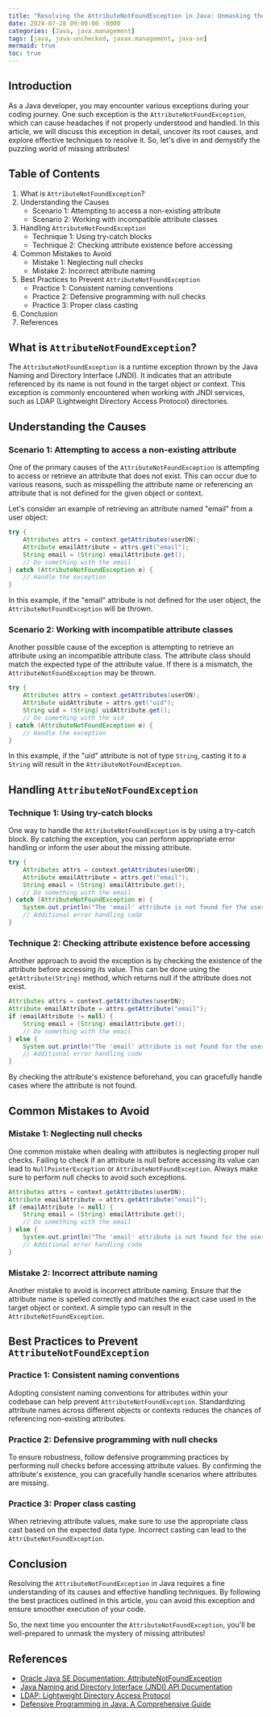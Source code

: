 ```yaml
---
title: "Resolving the AttributeNotFoundException in Java: Unmasking the Mystery of Missing Attributes"
date: 2024-07-28 09:00:00 -0000
categories: [Java, java.management]
tags: [java, java-unchecked, javax.management, java-se]
mermaid: true
toc: true
---
```



## Introduction
As a Java developer, you may encounter various exceptions during your coding journey. One such exception is the `AttributeNotFoundException`, which can cause headaches if not properly understood and handled. In this article, we will discuss this exception in detail, uncover its root causes, and explore effective techniques to resolve it. So, let's dive in and demystify the puzzling world of missing attributes!

## Table of Contents
1. What is `AttributeNotFoundException`?
2. Understanding the Causes
   - Scenario 1: Attempting to access a non-existing attribute
   - Scenario 2: Working with incompatible attribute classes
3. Handling `AttributeNotFoundException`
   - Technique 1: Using try-catch blocks
   - Technique 2: Checking attribute existence before accessing
4. Common Mistakes to Avoid
   - Mistake 1: Neglecting null checks
   - Mistake 2: Incorrect attribute naming
5. Best Practices to Prevent `AttributeNotFoundException`
   - Practice 1: Consistent naming conventions
   - Practice 2: Defensive programming with null checks
   - Practice 3: Proper class casting
6. Conclusion
7. References

## What is `AttributeNotFoundException`?
The `AttributeNotFoundException` is a runtime exception thrown by the Java Naming and Directory Interface (JNDI). It indicates that an attribute referenced by its name is not found in the target object or context. This exception is commonly encountered when working with JNDI services, such as LDAP (Lightweight Directory Access Protocol) directories.

## Understanding the Causes

### Scenario 1: Attempting to access a non-existing attribute
One of the primary causes of the `AttributeNotFoundException` is attempting to access or retrieve an attribute that does not exist. This can occur due to various reasons, such as misspelling the attribute name or referencing an attribute that is not defined for the given object or context.

Let's consider an example of retrieving an attribute named "email" from a user object:

```java
try {
    Attributes attrs = context.getAttributes(userDN);
    Attribute emailAttribute = attrs.get("email");
    String email = (String) emailAttribute.get();
    // Do something with the email
} catch (AttributeNotFoundException e) {
    // Handle the exception
}
```

In this example, if the "email" attribute is not defined for the user object, the `AttributeNotFoundException` will be thrown.

### Scenario 2: Working with incompatible attribute classes
Another possible cause of the exception is attempting to retrieve an attribute using an incompatible attribute class. The attribute class should match the expected type of the attribute value. If there is a mismatch, the `AttributeNotFoundException` may be thrown.

```java
try {
    Attributes attrs = context.getAttributes(userDN);
    Attribute uidAttribute = attrs.get("uid");
    String uid = (String) uidAttribute.get();
    // Do something with the uid
} catch (AttributeNotFoundException e) {
    // Handle the exception
}
```

In this example, if the "uid" attribute is not of type `String`, casting it to a `String` will result in the `AttributeNotFoundException`.

## Handling `AttributeNotFoundException`

### Technique 1: Using try-catch blocks
One way to handle the `AttributeNotFoundException` is by using a try-catch block. By catching the exception, you can perform appropriate error handling or inform the user about the missing attribute.

```java
try {
    Attributes attrs = context.getAttributes(userDN);
    Attribute emailAttribute = attrs.get("email");
    String email = (String) emailAttribute.get();
    // Do something with the email
} catch (AttributeNotFoundException e) {
    System.out.println("The 'email' attribute is not found for the user.");
    // Additional error handling code
}
```

### Technique 2: Checking attribute existence before accessing
Another approach to avoid the exception is by checking the existence of the attribute before accessing its value. This can be done using the `getAttribute(String)` method, which returns null if the attribute does not exist.

```java
Attributes attrs = context.getAttributes(userDN);
Attribute emailAttribute = attrs.getAttribute("email");
if (emailAttribute != null) {
    String email = (String) emailAttribute.get();
    // Do something with the email
} else {
    System.out.println("The 'email' attribute is not found for the user.");
    // Additional error handling code
}
```

By checking the attribute's existence beforehand, you can gracefully handle cases where the attribute is not found.

## Common Mistakes to Avoid

### Mistake 1: Neglecting null checks
One common mistake when dealing with attributes is neglecting proper null checks. Failing to check if an attribute is null before accessing its value can lead to `NullPointerException` or `AttributeNotFoundException`. Always make sure to perform null checks to avoid such exceptions.

```java
Attributes attrs = context.getAttributes(userDN);
Attribute emailAttribute = attrs.getAttribute("email");
if (emailAttribute != null) {
    String email = (String) emailAttribute.get();
    // Do something with the email
} else {
    System.out.println("The 'email' attribute is not found for the user.");
    // Additional error handling code
}
```

### Mistake 2: Incorrect attribute naming
Another mistake to avoid is incorrect attribute naming. Ensure that the attribute name is spelled correctly and matches the exact case used in the target object or context. A simple typo can result in the `AttributeNotFoundException`.

## Best Practices to Prevent `AttributeNotFoundException`

### Practice 1: Consistent naming conventions
Adopting consistent naming conventions for attributes within your codebase can help prevent `AttributeNotFoundException`. Standardizing attribute names across different objects or contexts reduces the chances of referencing non-existing attributes.

### Practice 2: Defensive programming with null checks
To ensure robustness, follow defensive programming practices by performing null checks before accessing attribute values. By confirming the attribute's existence, you can gracefully handle scenarios where attributes are missing.

### Practice 3: Proper class casting
When retrieving attribute values, make sure to use the appropriate class cast based on the expected data type. Incorrect casting can lead to the `AttributeNotFoundException`.

## Conclusion
Resolving the `AttributeNotFoundException` in Java requires a fine understanding of its causes and effective handling techniques. By following the best practices outlined in this article, you can avoid this exception and ensure smoother execution of your code.

So, the next time you encounter the `AttributeNotFoundException`, you'll be well-prepared to unmask the mystery of missing attributes!

## References
- [Oracle Java SE Documentation: AttributeNotFoundException](https://docs.oracle.com/en/java/javase/14/docs/api/javax/naming/AttributeNotFoundException.html)
- [Java Naming and Directory Interface (JNDI) API Documentation](https://docs.oracle.com/en/java/javase/14/docs/api/javax/naming/package-summary.html)
- [LDAP: Lightweight Directory Access Protocol](https://ldap.com/)
- [Defensive Programming in Java: A Comprehensive Guide](https://www.baeldung.com/java-defensive-programming)
